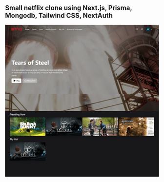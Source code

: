## Small netflix clone using Next.js, Prisma, Mongodb, Tailwind CSS, NextAuth

![Image](./screencapture.png)